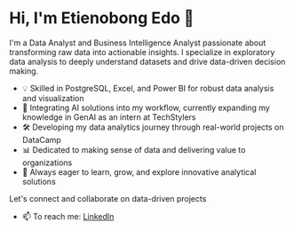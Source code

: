 # Hi, I'm Etienobong Edo 👋

I'm a Data Analyst and Business Intelligence Analyst passionate about transforming raw data into actionable insights. I specialize in exploratory data analysis to deeply understand datasets and drive data-driven decision making.

- 💡 Skilled in PostgreSQL, Excel, and Power BI for robust data analysis and visualization
- 🤖 Integrating AI solutions into my workflow, currently expanding my knowledge in GenAI as an intern at TechStylers
- 🛠️ Developing my data analytics journey through real-world projects on DataCamp
- 📊 Dedicated to making sense of data and delivering value to organizations
- 🌱 Always eager to learn, grow, and explore innovative analytical solutions

Let's connect and collaborate on data-driven projects
- 📫 To reach me: [LinkedIn](https://www.linkedin.com/in/etienobong-edo-b03898101/)
